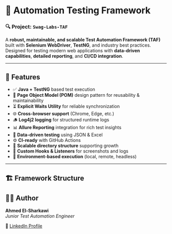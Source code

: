 # 🧪 Automation Testing Framework

### 🔍 Project: `Swag-Labs-TAF`

A **robust, maintainable, and scalable Test Automation Framework (TAF)** built with **Selenium WebDriver**, **TestNG**, and industry best practices.  
Designed for testing modern web applications with **data-driven capabilities**, **detailed reporting**, and **CI/CD integration**.

---

## 🚀 Features

- ✅ **Java + TestNG** based test execution  
- 🧩 **Page Object Model (POM)** design pattern for reusability & maintainability  
- ⏳ **Explicit Waits Utility** for reliable synchronization  
- 🌐 **Cross-browser support** (Chrome, Edge, etc.)  
- 🪵 **Log4j2 logging** for structured runtime logs  
- 📊 **Allure Reporting** integration for rich test insights  
- 📁 **Data-driven testing** using JSON & Excel  
- ⚙️ **CI-ready** with GitHub Actions  
- 🧱 **Scalable directory structure** supporting growth  
- 📸 **Custom Hooks & Listeners** for screenshots and logs  
- 🧠 **Environment-based execution** (local, remote, headless)

---

## 🏗️ Framework Structure

## 👨‍💻 Author

**Ahmed El-Sharkawi**  
*Junior Test Automation Engineer*  

🔗 [LinkedIn Profile](https://www.linkedin.com/in/ahmed-el-sharkawi/)


